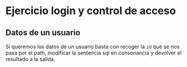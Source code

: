 # Ejercicio login y control de acceso

## Datos de un usuario

Si queremos los datos de un usuario basta con recoger la `id` que se nos pasa
por el path, modificar la sentencia sql en consonancia y devolver el resultado a
la salida.